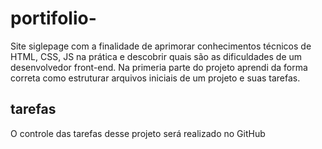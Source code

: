 # portifolio-
Site siglepage com a finalidade de aprimorar conhecimentos técnicos de HTML, CSS, JS na prática e descobrir quais são as dificuldades de um desenvolvedor front-end. Na primeria parte do projeto aprendi da forma correta como estruturar arquivos iniciais de um projeto e suas tarefas.

## tarefas
O controle das tarefas desse projeto será realizado no GitHub

